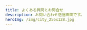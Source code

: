 ```yaml
---
title: よくある質問とお問合せ
description: お問い合わせ送信画面です。
heroImg: /img/city_256x128.jpg
---
```


<!--

基本的に記述は不要です。

記述すると、画面下部に表示されます

-->
